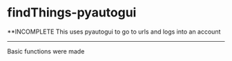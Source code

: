 # findThings-pyautogui
**INCOMPLETE
This uses pyautogui to go to urls and logs into an account

-------------------------------------------------------------
Basic functions were made

